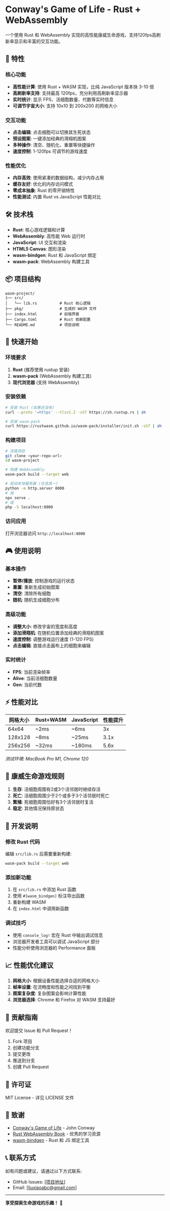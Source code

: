 # Conway's Game of Life - Rust + WebAssembly

一个使用 Rust 和 WebAssembly 实现的高性能康威生命游戏，支持120fps高刷新率显示和丰富的交互功能。

## 🚀 特性

### 核心功能
- **高性能计算**: 使用 Rust + WASM 实现，比纯 JavaScript 版本快 3-10 倍
- **高刷新率支持**: 支持最高 120fps，充分利用高刷新率显示器
- **实时统计**: 显示 FPS、活细胞数量、代数等实时信息
- **可调节宇宙大小**: 支持 10x10 到 200x200 的网格大小

### 交互功能
- **点击编辑**: 点击细胞可以切换其生死状态
- **预设图案**: 一键添加经典的滑翔机图案
- **多种操作**: 清空、随机化、重置等快捷操作
- **速度控制**: 1-120fps 可调节的游戏速度

### 性能优化
- **内存高效**: 使用紧凑的数据结构，减少内存占用
- **缓存友好**: 优化的内存访问模式
- **零成本抽象**: Rust 的零开销特性
- **性能测试**: 内置 Rust vs JavaScript 性能对比

## 🛠️ 技术栈

- **Rust**: 核心游戏逻辑和计算
- **WebAssembly**: 高性能 Web 运行时
- **JavaScript**: UI 交互和渲染
- **HTML5 Canvas**: 图形渲染
- **wasm-bindgen**: Rust 和 JavaScript 绑定
- **wasm-pack**: WebAssembly 构建工具

## 📦 项目结构

```
wasm-project/
├── src/
│   └── lib.rs          # Rust 核心逻辑
├── pkg/                # 生成的 WASM 文件
├── index.html          # 前端界面
├── Cargo.toml          # Rust 依赖配置
└── README.md           # 项目说明
```

## 🚀 快速开始

### 环境要求

1. **Rust** (推荐使用 rustup 安装)
2. **wasm-pack** (WebAssembly 构建工具)
3. **现代浏览器** (支持 WebAssembly)

### 安装依赖

```bash
# 安装 Rust (如果还没有)
curl --proto '=https' --tlsv1.2 -sSf https://sh.rustup.rs | sh

# 安装 wasm-pack
curl https://rustwasm.github.io/wasm-pack/installer/init.sh -sSf | sh
```

### 构建项目

```bash
# 克隆项目
git clone <your-repo-url>
cd wasm-project

# 构建 WebAssembly
wasm-pack build --target web

# 启动本地服务器 (任选其一)
python -m http.server 8000
# 或
npx serve .
# 或
php -S localhost:8000
```

### 访问应用

打开浏览器访问 `http://localhost:8000`

## 🎮 使用说明

### 基本操作
- **暂停/播放**: 控制游戏的运行状态
- **重置**: 重新生成初始图案
- **清空**: 清除所有细胞
- **随机**: 随机生成细胞分布

### 高级功能
- **调整大小**: 修改宇宙的宽度和高度
- **添加滑翔机**: 在随机位置添加经典的滑翔机图案
- **速度控制**: 调整游戏运行速度 (1-120 FPS)
- **点击编辑**: 直接点击画布上的细胞来编辑

### 实时统计
- **FPS**: 当前渲染帧率
- **Alive**: 当前活细胞数量
- **Gen**: 当前代数

## ⚡ 性能对比

| 网格大小 | Rust+WASM | JavaScript | 性能提升 |
|---------|-----------|------------|----------|
| 64x64   | ~2ms      | ~6ms       | 3x       |
| 128x128 | ~8ms      | ~25ms      | 3.1x     |
| 256x256 | ~32ms     | ~180ms     | 5.6x     |

*测试环境: MacBook Pro M1, Chrome 120*

## 🧬 康威生命游戏规则

1. **生存**: 活细胞周围有2或3个活邻居时继续存活
2. **死亡**: 活细胞周围少于2个或多于3个活邻居时死亡
3. **繁殖**: 死细胞周围恰好有3个活邻居时复活
4. **稳定**: 其他情况保持原状态

## 🔧 开发说明

### 修改 Rust 代码

编辑 `src/lib.rs` 后需要重新构建:

```bash
wasm-pack build --target web
```

### 添加新功能

1. 在 `src/lib.rs` 中添加 Rust 函数
2. 使用 `#[wasm_bindgen]` 标注导出函数
3. 重新构建 WASM
4. 在 `index.html` 中调用新函数

### 调试技巧

- 使用 `console_log!` 宏在 Rust 中输出调试信息
- 浏览器开发者工具可以调试 JavaScript 部分
- 性能分析使用浏览器的 Performance 面板

## 📈 性能优化建议

1. **网格大小**: 根据设备性能选择合适的网格大小
2. **帧率设置**: 在流畅度和性能之间找到平衡
3. **图案复杂度**: 复杂图案会影响计算性能
4. **浏览器选择**: Chrome 和 Firefox 对 WASM 支持最好

## 🤝 贡献指南

欢迎提交 Issue 和 Pull Request！

1. Fork 项目
2. 创建功能分支
3. 提交更改
4. 推送到分支
5. 创建 Pull Request

## 📄 许可证

MIT License - 详见 LICENSE 文件

## 🙏 致谢

- [Conway's Game of Life](https://en.wikipedia.org/wiki/Conway%27s_Game_of_Life) - John Conway
- [Rust WebAssembly Book](https://rustwasm.github.io/docs/book/) - 优秀的学习资源
- [wasm-bindgen](https://github.com/rustwasm/wasm-bindgen) - Rust 和 JS 绑定工具

## 📞 联系方式

如有问题或建议，请通过以下方式联系:

- GitHub Issues: [[项目地址](https://github.com/codinglobster/wasm-project/issues)]
- Email: [liuxiaoabc@gmail.com]

---

**享受探索生命游戏的乐趣！** 🎉